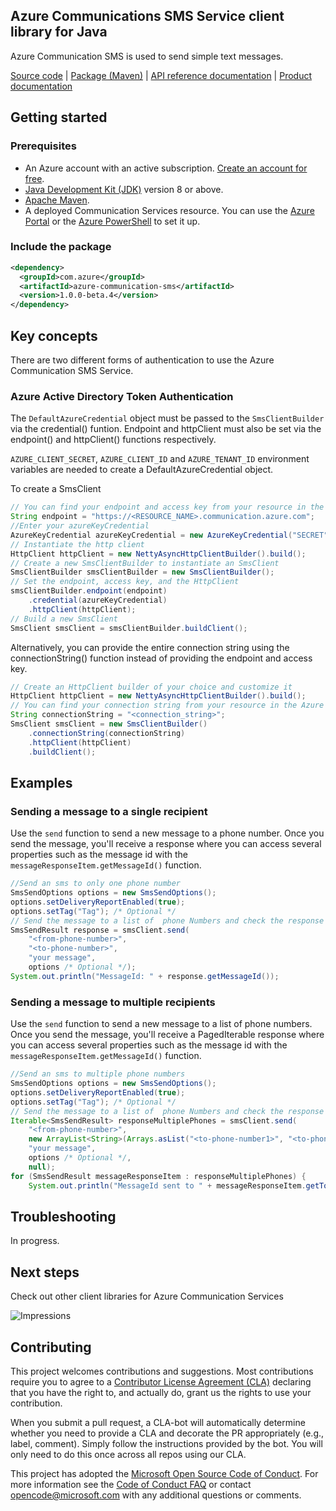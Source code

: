 ## Azure Communications SMS Service client library for Java

Azure Communication SMS is used to send simple text messages.

[Source code][source] | [Package (Maven)][package] | [API reference documentation][api_documentation]
| [Product documentation][product_docs]

## Getting started

### Prerequisites

- An Azure account with an active subscription. [Create an account for free](https://azure.microsoft.com/free/?WT.mc_id=A261C142F).
- [Java Development Kit (JDK)](https://docs.microsoft.com/java/azure/jdk/?view=azure-java-stable) version 8 or above.
- [Apache Maven](https://maven.apache.org/download.cgi).
- A deployed Communication Services resource. You can use the [Azure Portal](https://docs.microsoft.com/azure/communication-services/quickstarts/create-communication-resource?tabs=windows&pivots=platform-azp) or the [Azure PowerShell](https://docs.microsoft.com/powershell/module/az.communication/new-azcommunicationservice) to set it up.

### Include the package

[//]: # ({x-version-update-start;com.azure:azure-communication-sms;current})
```xml
<dependency>
  <groupId>com.azure</groupId>
  <artifactId>azure-communication-sms</artifactId>
  <version>1.0.0-beta.4</version> 
</dependency>
```

## Key concepts

There are two different forms of authentication to use the Azure Communication SMS Service.

### Azure Active Directory Token Authentication

The `DefaultAzureCredential` object must be passed to the `SmsClientBuilder` via
the credential() funtion. Endpoint and httpClient must also be set
via the endpoint() and httpClient() functions respectively.

`AZURE_CLIENT_SECRET`, `AZURE_CLIENT_ID` and `AZURE_TENANT_ID` environment variables 
are needed to create a DefaultAzureCredential object.

To create a SmsClient
<!-- embedme src/samples/java/com/azure/communication/sms/samples/quickstart/ReadmeSamples.java#L22-L35 -->
```java
// You can find your endpoint and access key from your resource in the Azure Portal
String endpoint = "https://<RESOURCE_NAME>.communication.azure.com";
//Enter your azureKeyCredential
AzureKeyCredential azureKeyCredential = new AzureKeyCredential("SECRET");
// Instantiate the http client
HttpClient httpClient = new NettyAsyncHttpClientBuilder().build();
// Create a new SmsClientBuilder to instantiate an SmsClient
SmsClientBuilder smsClientBuilder = new SmsClientBuilder();
// Set the endpoint, access key, and the HttpClient
smsClientBuilder.endpoint(endpoint)
    .credential(azureKeyCredential)
    .httpClient(httpClient);
// Build a new SmsClient
SmsClient smsClient = smsClientBuilder.buildClient();
```

Alternatively, you can provide the entire connection string using the connectionString() function instead of providing the endpoint and access key. 
<!-- embedme src/samples/java/com/azure/communication/sms/samples/quickstart/ReadmeSamples.java#L39-L46 -->
```java
// Create an HttpClient builder of your choice and customize it
HttpClient httpClient = new NettyAsyncHttpClientBuilder().build();
// You can find your connection string from your resource in the Azure Portal
String connectionString = "<connection_string>";
SmsClient smsClient = new SmsClientBuilder()
    .connectionString(connectionString)
    .httpClient(httpClient)
    .buildClient();
```

## Examples

### Sending a message to a single recipient
Use the `send` function to send a new message to a phone number.
Once you send the message, you'll receive a response where you can access several
properties such as the message id with the `messageResponseItem.getMessageId()` function.

<!-- embedme src/samples/java/com/azure/communication/sms/samples/quickstart/ReadmeSamples.java#L50-L60 -->
```java
//Send an sms to only one phone number
SmsSendOptions options = new SmsSendOptions();
options.setDeliveryReportEnabled(true);
options.setTag("Tag"); /* Optional */
// Send the message to a list of  phone Numbers and check the response for a messages ids
SmsSendResult response = smsClient.send(
    "<from-phone-number>",
    "<to-phone-number>",
    "your message",
    options /* Optional */);
System.out.println("MessageId: " + response.getMessageId());
```
### Sending a message to multiple recipients
Use the `send` function to send a new message to a list of phone numbers.
Once you send the message, you'll receive a PagedIterable response where you can access several
properties such as the message id with the `messageResponseItem.getMessageId()` function.

<!-- embedme src/samples/java/com/azure/communication/sms/samples/quickstart/ReadmeSamples.java#L64-L76 -->
```java
//Send an sms to multiple phone numbers
SmsSendOptions options = new SmsSendOptions();
options.setDeliveryReportEnabled(true);
options.setTag("Tag"); /* Optional */
// Send the message to a list of  phone Numbers and check the response for a messages ids
Iterable<SmsSendResult> responseMultiplePhones = smsClient.send(
    "<from-phone-number>",
    new ArrayList<String>(Arrays.asList("<to-phone-number1>", "<to-phone-number2>")),
    "your message",
    options /* Optional */,
    null);
for (SmsSendResult messageResponseItem : responseMultiplePhones) {
    System.out.println("MessageId sent to " + messageResponseItem.getTo() + ": " + messageResponseItem.getMessageId());
```


## Troubleshooting

In progress.

## Next steps

Check out other client libraries for Azure Communication Services

<!-- LINKS -->
[cla]: https://cla.microsoft.com
[coc]: https://opensource.microsoft.com/codeofconduct/
[coc_faq]: https://opensource.microsoft.com/codeofconduct/faq/
[coc_contact]: mailto:opencode@microsoft.com
[product_docs]: https://docs.microsoft.com/azure/communication-services/
[package]: https://search.maven.org/artifact/com.azure/azure-communication-sms
[api_documentation]: https://aka.ms/java-docs
[source]: https://github.com/Azure/azure-sdk-for-java/tree/master/sdk/communication/azure-communication-sms/src

![Impressions](https://azure-sdk-impressions.azurewebsites.net/api/impressions/azure-sdk-for-java%2Feng%2Fazure-communications-sms%2FREADME.png)

## Contributing

This project welcomes contributions and suggestions. Most contributions require you to agree to a [Contributor License Agreement (CLA)][cla] declaring that you have the right to, and actually do, grant us the rights to use your contribution.

When you submit a pull request, a CLA-bot will automatically determine whether you need to provide a CLA and decorate the PR appropriately (e.g., label, comment). Simply follow the instructions provided by the bot. You will only need to do this once across all repos using our CLA.

This project has adopted the [Microsoft Open Source Code of Conduct][coc]. For more information see the [Code of Conduct FAQ][coc_faq] or contact [opencode@microsoft.com][coc_contact] with any additional questions or comments.
